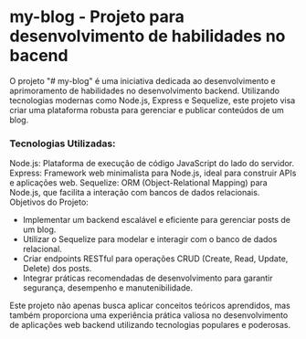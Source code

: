# my-blog - Projeto para desenvolvimento de habilidades no bacend

O projeto "# my-blog" é uma iniciativa dedicada ao desenvolvimento e aprimoramento de habilidades no desenvolvimento backend. Utilizando tecnologias modernas como Node.js, Express e Sequelize, este projeto visa criar uma plataforma robusta para gerenciar e publicar conteúdos de um blog.

### Tecnologias Utilizadas:

Node.js: Plataforma de execução de código JavaScript do lado do servidor.
Express: Framework web minimalista para Node.js, ideal para construir APIs e aplicações web.
Sequelize: ORM (Object-Relational Mapping) para Node.js, que facilita a interação com bancos de dados relacionais.
Objetivos do Projeto:

* Implementar um backend escalável e eficiente para gerenciar posts de um blog.
* Utilizar o Sequelize para modelar e interagir com o banco de dados relacional.
* Criar endpoints RESTful para operações CRUD (Create, Read, Update, Delete) dos posts.
* Integrar práticas recomendadas de desenvolvimento para garantir segurança, desempenho e manutenibilidade.

Este projeto não apenas busca aplicar conceitos teóricos aprendidos, mas também proporciona uma experiência prática valiosa no desenvolvimento de aplicações web backend utilizando tecnologias populares e poderosas.
